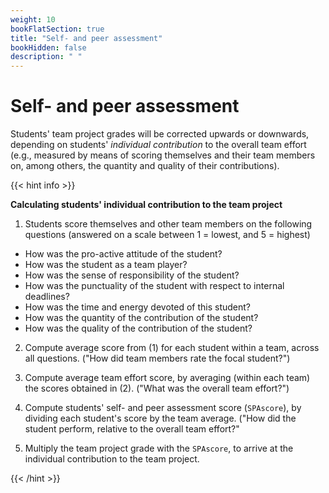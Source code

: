 ```yaml
---
weight: 10
bookFlatSection: true
title: "Self- and peer assessment"
bookHidden: false
description: " "
---
```


# Self- and peer assessment

Students' team project grades will be corrected upwards or downwards, depending on students' *individual contribution* to the overall team effort (e.g., measured by means of scoring themselves and their team members on, among others, the quantity and quality of their contributions).


{{< hint info >}}

__Calculating students' individual contribution to the team project__

1. Students score themselves and other team members on the following questions (answered on a scale between 1 = lowest, and 5 = highest)
  - How was the pro-active attitude of the student?
  - How was the student as a team player?
  - How was the sense of responsibility of the student?
  - How was the punctuality of the student with respect to internal deadlines?
  - How was the time and energy devoted of this student?
  - How was the quantity of the contribution of the student?
  - How was the quality of the contribution of the student?

2. Compute average score from (1) for each student within a team, across all questions. ("How did team members rate the focal student?")

3. Compute average team effort score, by averaging (within each team) the scores obtained in (2). ("What was the overall team effort?")

4. Compute students' self- and peer assessment score (`SPAscore`), by dividing each student's score by the team average. ("How did the student perform, relative to the overall team effort?"

5. Multiply the team project grade with the `SPAscore`, to arrive at the individual contribution to the team project.

{{< /hint >}}

